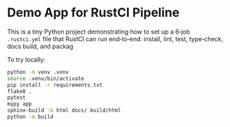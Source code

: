 # Demo App for RustCI Pipeline

This is a tiny Python project demonstrating how to set up a 6‑job `.rustci.yml` file
that RustCI can run end‑to‑end: install, lint, test, type‑check, docs build, and packag

To try locally:

```bash
python -m venv .venv
source .venv/bin/activate
pip install -r requirements.txt
flake8 .
pytest
mypy app
sphinx-build -b html docs/ build/html
python -m build
```
